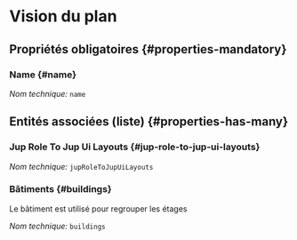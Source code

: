 # Vision du plan
<!--- THIS FILE IS GENERATED PLEASE DO NOT EDIT IT DIRECTLY --->



<OH code="jupUiLayout"/>




## Propriétés obligatoires {#properties-mandatory}
    
### Name {#name}



*Nom technique:* ```name```
<PH code="jupUiLayout:name"/>

    





## Entités associées (liste) {#properties-has-many}

###  Jup Role To Jup Ui Layouts {#jup-role-to-jup-ui-layouts}



*Nom technique:* ```jupRoleToJupUiLayouts```
<PH code="jupUiLayout:jupRoleToJupUiLayouts"/>

### Bâtiments {#buildings}

Le bâtiment est utilisé pour regrouper les étages

*Nom technique:* ```buildings```
<PH code="jupUiLayout:buildings"/>




